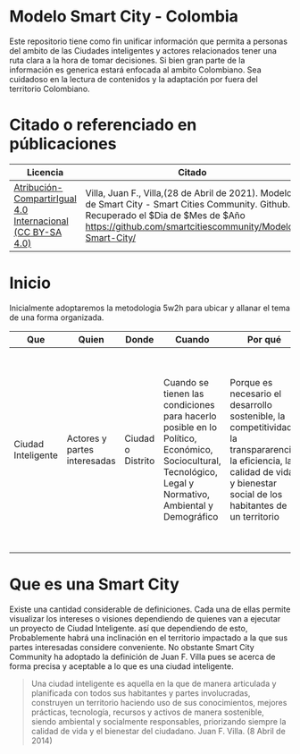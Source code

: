 # Modelo Smart City - Colombia

Este repositorio tiene como fin unificar información que permita a personas del ambito de las Ciudades inteligentes y actores relacionados tener una ruta clara a la hora de tomar decisiones. Si  bien gran parte de la información es generica estará enfocada al ambito Colombiano. Sea cuidadoso en la lectura de contenidos y la adaptación por fuera del territorio Colombiano.

# Citado o referenciado en públicaciones

|Licencia|Citado|Compatibilidad|
|------------ | -------------|------------ |
|[Atribución-CompartirIgual 4.0 Internacional (CC BY-SA 4.0)](https://creativecommons.org/licenses/by-sa/4.0/deed.es) |Villa, Juan F., Villa,(28 de Abril de 2021). Modelo de Smart City - Smart Cities Community. Github. Recuperado el $Dia de $Mes de $Año https://github.com/smartcitiescommunity/Modelo-Smart-City/|[Civikmind](https://github.com/smartcitiescommunity/Civikmind)|

# Inicio
Inicialmente adoptaremos la metodologia 5w2h para ubicar y allanar el tema de una forma organizada.

|Que|Quien|Donde|Cuando|Por qué|Como|Cuanto|
| ----- | ----- | ----- | ----- | ----- | ----- | ----- |
|Ciudad Inteligente|Actores y partes interesadas|Ciudad o Distrito|Cuando se tienen las condiciones para hacerlo posible en lo Político, Económico, Sociocultural, Tecnológico, Legal y Normativo, Ambiental y Demográfico|Porque es necesario el desarrollo sostenible, la competitividad, la transpararencia, la eficiencia, la calidad de vida y bienestar social de los habitantes de un territorio|Existen diversas teorias al respecto pero en este documento se tratará el modelo de Smart Cities Community|El cuanto depende del como. No obstante el hacer uso de una ruta u otra determinara el capital humano, tiempo, nivel de inversión, costos, recursos y activos a utilizar|

# Que es una Smart City
Existe una cantidad considerable de definiciones. Cada una de ellas permite visualizar los intereses o visiones dependiendo de quienes van a ejecutar un proyecto de Ciudad Inteligente. así que dependiendo de esto, Probablemente habrá una inclinación en el territorio impactado a la que sus partes interesadas considere conveniente. No obstante Smart City Community ha adoptado la definición de Juan F. Villa pues se acerca de forma precisa y aceptable a lo que es una ciudad inteligente.

> Una ciudad inteligente es aquella en la que de manera articulada y planificada con todos sus habitantes y partes involucradas, construyen un territorio haciendo uso de sus conocimientos, mejores prácticas, tecnología, recursos y activos de manera sostenible, siendo ambiental y socialmente responsables, priorizando siempre la calidad de vida y el bienestar del ciudadano. Juan F. Villa. (8 Abril de 2014)
